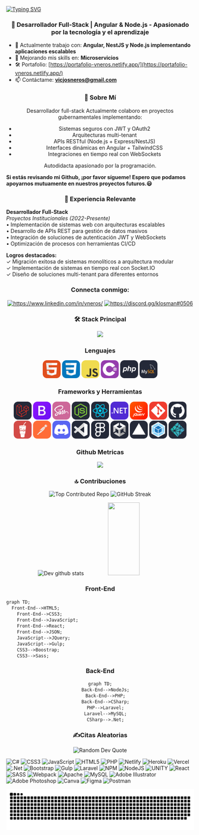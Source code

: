 [![Typing SVG](https://readme-typing-svg.herokuapp.com?font=Source+Code+Pro&weight=700&size=26&duration=2000&pause=1000&color=18C3AA&center=true&vCenter=true&width=906&height=54&lines=Bienvenido+!!++%F0%9F%91%8B+soy+V%C3%ADctor+Ortiz;Welcome!!+%F0%9F%91%8B+I'm+Victor+Ortiz)](https://git.io/typing-svg)
<h3 align="center">🚀 Desarrollador Full-Stack |  Angular & Node.js  - Apasionado por la tecnología y el aprendizaje </h3>


- 🔭 Actualmente trabajo con: **Angular, NestJS y Node.js implementando aplicaciones escalables**
- 🌱 Mejorando mis skills en: **Microservicios**
- 🛠️ Portafolio: [https://portafolio-vneros.netlify.app/](https://portafolio-vneros.netlify.app/)
- 📫 Contáctame: **vicjosneros@gmail.com**


<h3 align="center">🌟 Sobre Mí</h3>
<div align="center">
  
Desarrollador full-stack  Actualmente colaboro en proyectos gubernamentales implementando:
- Sistemas seguros con JWT y OAuth2
- Arquitecturas multi-tenant
- APIs RESTful (Node.js + Express/NestJS)
- Interfaces dinámicas en Angular + TailwindCSS
- Integraciones en tiempo real con WebSockets

Autodidacta apasionado por la programación.

</div>

**Si estás revisando mi Github, ¡por favor sígueme! Espero que podamos apoyarnos mutuamente en nuestros proyectos futuros.😃**


<h3 align="center">💼 Experiencia Relevante</h3>
<p align="center">
  
**Desarrollador Full-Stack**  
_Proyectos Institucionales (2022-Presente)_  
• Implementación de sistemas web con arquitecturas escalables  
• Desarrollo de APIs REST para gestión de datos masivos  
• Integración de soluciones de autenticación JWT y WebSockets  
• Optimización de procesos con herramientas CI/CD  

**Logros destacados:**  
✓ Migración exitosa de sistemas monolíticos a arquitectura modular  
✓ Implementación de sistemas en tiempo real con Socket.IO  
✓ Diseño de soluciones multi-tenant para diferentes entornos
</p>



<h3 align="center">Connecta conmigo:</h3>
<p align="center">
<a href="https://www.linkedin.com/in/vneros/" target="blank"><img align="center" src="https://cdn-icons-png.flaticon.com/512/174/174857.png" alt="https://www.linkedin.com/in/vneros/" height="40" width="40" /></a>
<a href="https://discord.gg/klosman#0506" target="blank"><img align="center" src="https://preview.redd.it/788khtqa7c551.png?auto=webp&s=6ad02eeef76a5b241b64a31454eb8c8ca5292c98" alt="https://discord.gg/klosman#0506" height="50" width="80" /></a>
</p>



<h3 align="center">🛠️ Stack Principal</h3>
<p align="center"> 
  <img src="https://skillicons.dev/icons?i=angular,ts,nodejs,nestjs,tailwind,postgres,git,figma,aws&theme=dark" />
</p>

<h3 align="center">Lenguajes</h3>
<p align="center"> 
<img src="https://github.com/tandpfun/skill-icons/blob/main/icons/HTML.svg" width="48" title="HTML">
<img src="https://github.com/tandpfun/skill-icons/blob/main/icons/CSS.svg" width="48" title="CSS">
<img src="https://github.com/tandpfun/skill-icons/blob/main/icons/JavaScript.svg" width="48"  title="Javascript">
<img src="https://github.com/tandpfun/skill-icons/blob/main/icons/CS.svg" width="48" title="CS">
<img src="https://github.com/tandpfun/skill-icons/blob/main/icons/PHP-Dark.svg" width="48" title="PHP">
<img src="https://github.com/tandpfun/skill-icons/blob/main/icons/MySQL-Dark.svg" width="48" title="MySQL">

</p>

<h3 align="center"> Frameworks y Herramientas</h3>

<p align="center">
<img src="https://github.com/tandpfun/skill-icons/blob/main/icons/Laravel-Dark.svg" width="48" title="Laravel">
<img src="https://github.com/tandpfun/skill-icons/blob/main/icons/Bootstrap.svg" width="48" title="Boostrap">
<img src="https://github.com/tandpfun/skill-icons/blob/main/icons/Sass.svg" width="48" title="Sass">
<img src="https://github.com/tandpfun/skill-icons/blob/main/icons/NodeJS-Dark.svg" width="48" title="NodeJs">
<img src="https://github.com/tandpfun/skill-icons/blob/main/icons/React-Dark.svg" width="48" title="React.Js">
<img src="https://github.com/tandpfun/skill-icons/blob/main/icons/DotNet.svg" width="48" title=".Net">
<img src="https://github.com/tandpfun/skill-icons/blob/main/icons/JQuery.svg" width="48" title="JQuery">
<img src="https://github.com/tandpfun/skill-icons/blob/main/icons/Git.svg" width="48" title="Git">
<img src="https://github.com/tandpfun/skill-icons/blob/main/icons/Github-Dark.svg" width="48" title="Github-Dark">
<img src="https://github.com/tandpfun/skill-icons/blob/main/icons/Gulp.svg" width="48" title="Gulp">
<img src="https://github.com/tandpfun/skill-icons/blob/main/icons/Postman.svg" width="48" title="Postman">
<img src="https://github.com/tandpfun/skill-icons/blob/main/icons/Discord.svg" width="48" title="Discord">
<img src="https://github.com/tandpfun/skill-icons/blob/main/icons/VSCode-Dark.svg" width="48" title="Vscode">
<img src="https://github.com/tandpfun/skill-icons/blob/main/icons/Figma-Dark.svg" width="48" title="Figma">
<img src="https://github.com/tandpfun/skill-icons/blob/main/icons/Unity-Dark.svg" width="48" title="Unity-Dark">
<img src="https://github.com/tandpfun/skill-icons/blob/main/icons/Vercel-Dark.svg" width="48" title="Vercel-Dark">
<img src="https://github.com/tandpfun/skill-icons/blob/main/icons/Webpack-Dark.svg" width="48" title="Webpack-Dark">
<img src="https://github.com/tandpfun/skill-icons/blob/main/icons/Netlify-Dark.svg" width="48" title="Netlify-Dark">

 </p>


<h3 align="center">Github Metricas </h3><p align="center">
<img width="725em" src="https://github-profile-summary-cards.vercel.app/api/cards/profile-details?username=Victor-0rtiz&theme=radical" />

</p>

<div align="center">
    <h3>🔝 Contribuciones</h3>
    <img src="https://github-contributor-stats.vercel.app/api?username=victor-0rtiz&limit=5&theme=vue-dark&combine_all_yearly_contributions=true&hide_border=true" width="41%" height="195px" alt="Top Contributed Repo">    
    <img width="49%" height="199px" src="https://github-readme-streak-stats.herokuapp.com/?user=Victor-0rtiz&theme=vue-dark&hide_border=true" alt="GitHub Streak">
</div>


<p align="center">
  <img width="49%" height="195px" src="https://github-readme-stats.vercel.app/api?username=Victor-0rtiz&show_icons=true&count_private=true&hide_border=true&title_color=02D9F7FF&icon_color=02D9F7FF&text_color=42b883&bg_color=0d1117" alt="Dev github stats" /> 
  
  <img width="41%" height="195px" src="https://github-readme-stats.vercel.app/api/top-langs/?username=Victor-0rtiz&theme=vue-dark&layout=compact&hide_border=true&title_color=02D9F7FF&text_color=42b883&bg_color=0d1117" />
</p>
<h3 align="center"> Front-End</h3>

```mermaid
graph TD;
  Front-End-->HTML5;
    Front-End-->CSS3;
    Front-End-->JavaScript;
    Front-End-->React;
    Front-End-->JSON;
    JavaScript-->JQuery;
    JavaScript-->Gulp;
    CSS3-->Boostrap;
    CSS3-->Sass;

   ```



<h3 align="center"> Back-End</h3>
<div align="center">

```mermaid
graph TD;
    Back-End-->NodeJs;
    Back-End-->PHP;
    Back-End-->CSharp;
    PHP-->Laravel;
    Laravel-->MySQL;
    CSharp-->.Net;
   ``` 
</div>



<div align="center">
    <h3>✍️Citas Aleatorias</h3>
    <img src="https://quotes-github-readme.vercel.app/api?type=horizontal&theme=tokyonight" alt="Random Dev Quote">
</div>















![C#](https://img.shields.io/badge/c%23-%23239120.svg?style=for-the-badge&logo=c-sharp&logoColor=white) ![CSS3](https://img.shields.io/badge/css3-%231572B6.svg?style=for-the-badge&logo=css3&logoColor=white) ![JavaScript](https://img.shields.io/badge/javascript-%23323330.svg?style=for-the-badge&logo=javascript&logoColor=%23F7DF1E) ![HTML5](https://img.shields.io/badge/html5-%23E34F26.svg?style=for-the-badge&logo=html5&logoColor=white) ![PHP](https://img.shields.io/badge/php-%23777BB4.svg?style=for-the-badge&logo=php&logoColor=white) ![Netlify](https://img.shields.io/badge/netlify-%23000000.svg?style=for-the-badge&logo=netlify&logoColor=#00C7B7) ![Heroku](https://img.shields.io/badge/heroku-%23430098.svg?style=for-the-badge&logo=heroku&logoColor=white) ![Vercel](https://img.shields.io/badge/vercel-%23000000.svg?style=for-the-badge&logo=vercel&logoColor=white) ![.Net](https://img.shields.io/badge/.NET-5C2D91?style=for-the-badge&logo=.net&logoColor=white) ![Bootstrap](https://img.shields.io/badge/bootstrap-%23563D7C.svg?style=for-the-badge&logo=bootstrap&logoColor=white) ![Gulp](https://img.shields.io/badge/GULP-%23CF4647.svg?style=for-the-badge&logo=gulp&logoColor=white) ![Laravel](https://img.shields.io/badge/laravel-%23FF2D20.svg?style=for-the-badge&logo=laravel&logoColor=white) ![NPM](https://img.shields.io/badge/NPM-%23000000.svg?style=for-the-badge&logo=npm&logoColor=white) ![NodeJS](https://img.shields.io/badge/node.js-6DA55F?style=for-the-badge&logo=node.js&logoColor=white) ![UNITY](https://img.shields.io/badge/Unity-%2320232a.svg?style=for-the-badge&logo=unity&logoColor=white) ![React](https://img.shields.io/badge/react-%2320232a.svg?style=for-the-badge&logo=react&logoColor=%2361DAFB) ![SASS](https://img.shields.io/badge/SASS-hotpink.svg?style=for-the-badge&logo=SASS&logoColor=white) ![Webpack](https://img.shields.io/badge/webpack-%238DD6F9.svg?style=for-the-badge&logo=webpack&logoColor=black) ![Apache](https://img.shields.io/badge/apache-%23D42029.svg?style=for-the-badge&logo=apache&logoColor=white) ![MySQL](https://img.shields.io/badge/mysql-%2300f.svg?style=for-the-badge&logo=mysql&logoColor=white) ![Adobe Illustrator](https://img.shields.io/badge/adobeillustrator-%23FF9A00.svg?style=for-the-badge&logo=adobeillustrator&logoColor=white) ![Adobe Photoshop](https://img.shields.io/badge/adobephotoshop-%2331A8FF.svg?style=for-the-badge&logo=adobephotoshop&logoColor=white) ![Canva](https://img.shields.io/badge/Canva-%2300C4CC.svg?style=for-the-badge&logo=Canva&logoColor=white) 	![Figma](https://img.shields.io/badge/figma-%23F24E1E.svg?style=for-the-badge&logo=figma&logoColor=white) ![Postman](https://img.shields.io/badge/Postman-FF6C37?style=for-the-badge&logo=postman&logoColor=white)


![](https://github.com/Platane/snk/raw/output/github-contribution-grid-snake.svg)





